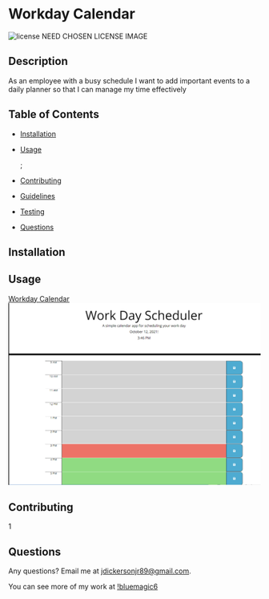 # Workday Calendar

  ![license](https://img.shields.io/badge/license-None-blue)
  NEED CHOSEN LICENSE IMAGE

  ## Description
  As an employee with a busy schedule I want to add important events to a daily planner so that  I can manage my time effectively

  ## Table of Contents

  * [Installation](#installation)
  
  * [Usage](#usage)

    ;

  * [Contributing](#contributing)

  * [Guidelines](#guidelines)

  * [Testing](#testing)

  * [Questions](#questions)
  
  ## Installation

  
  
  ## Usage

[Workday Calendar](https://bluemagic6.github.io/workdayCalendar/)![](./img/workDay.png)


  ## Contributing

  1

  ## Questions

  Any questions? Email me at jdickersonjr89@gmail.com.

  You can see more of my work at [!bluemagic6](https://github.com/bluemagic6)

